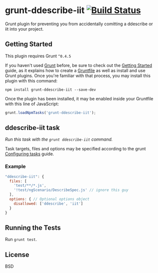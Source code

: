 # grunt-ddescribe-iit [![Build Status](https://secure.travis-ci.org/btford/grunt-ddescribe-iit.png?branch=master)](http://travis-ci.org/btford/grunt-ddescribe-iit)

Grunt plugin for preventing you from accidentally comitting a ddescribe or iit into your project.

## Getting Started
This plugin requires Grunt `^0.4.5`

If you haven't used [Grunt](http://gruntjs.com/) before, be sure to check out the [Getting Started](http://gruntjs.com/getting-started) guide, as it explains how to create a [Gruntfile](http://gruntjs.com/sample-gruntfile) as well as install and use Grunt plugins. Once you're familiar with that process, you may install this plugin with this command:

```shell
npm install grunt-ddescribe-iit --save-dev
```

Once the plugin has been installed, it may be enabled inside your Gruntfile with this line of JavaScript:

```js
grunt.loadNpmTasks('grunt-ddescribe-iit');
```

## ddescribe-iit task
_Run this task with the `grunt ddescribe-iit` command._

Task targets, files and options may be specified according to the grunt [Configuring tasks](http://gruntjs.com/configuring-tasks) guide.

### Example

```js
"ddescribe-iit": {
  files: [
    'test/**/*.js',
    '!test/ngScenario/DescribeSpec.js' // ignore this guy
  ],
  options: { // Optional options object
    disallowed: ['ddescribe', 'iit']
  }
}
```

## Running the Tests
Run `grunt test`.

## License
BSD